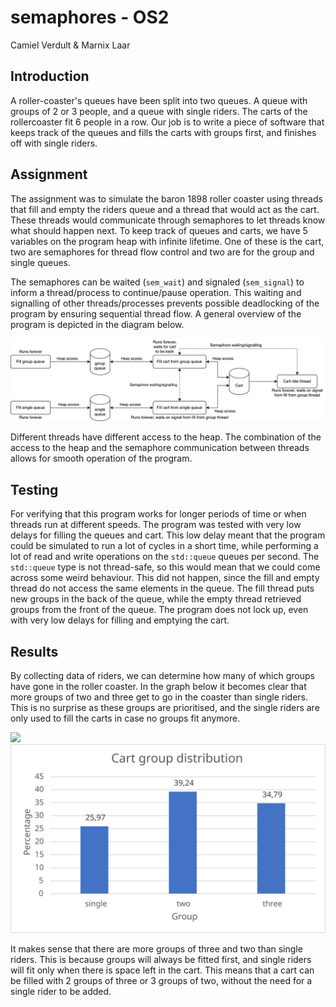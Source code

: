 # semaphores - OS2
Camiel Verdult & Marnix Laar

## Introduction

A roller-coaster's queues have been split into two queues. A queue with groups of 2 or 3 people, and a queue with single riders. The carts of the rollercoaster fit 6 people in a row.
Our job is to write a piece of software that keeps track of the queues and fills the carts with groups first, and finishes off with single riders.

## Assignment

The assignment was to simulate the baron 1898 roller coaster using threads that fill and empty the riders queue and a thread that would act as the cart. These threads would communicate through semaphores to let threads know what should happen next. To keep track of queues and carts, we have 5 variables on the program heap with infinite lifetime. One of these is the cart, two are semaphores for thread flow control and two are for the group and single queues.

The semaphores can be waited (`sem_wait`) and signaled (`sem_signal`) to inform a thread/process to continue/pause operation. This waiting and signalling of other threads/processes prevents possible deadlocking of the program by ensuring sequential thread flow. A general overview of the program is depicted in the diagram below.

![](diagram/semaphores.png)

Different threads have different access to the heap. The combination of the access to the heap and the semaphore communication between threads allows for smooth operation of the program.

## Testing

For verifying that this program works for longer periods of time or when threads run at different speeds. The program was tested with very low delays for filling the queues and cart. This low delay meant that the program could be simulated to run a lot of cycles in a short time, while performing a lot of read and write operations on the `std::queue` queues per second. The `std::queue` type is not thread-safe, so this would mean that we could come across some weird behaviour. This did not happen, since the fill and empty thread do not access the same elements in the queue. The fill thread puts new groups in the back of the queue, while the empty thread retrieved groups from the front of the queue. The program does not lock up, even with very low delays for filling and emptying the cart.

## Results

By collecting data of riders, we can determine how many of which groups have gone in the roller coaster. In the graph below it becomes clear that more groups of two and three get to go in the coaster than single riders. This is no surprise as these groups are prioritised, and the single riders are only used to fill the carts in case no groups fit anymore.

![](img/Semaphore_graph_BIGDATA.svg)
![](img/group-distribution_percentage.svg)

It makes sense that there are more groups of three and two than single riders. This is because groups will always be fitted first, and single riders will fit only when there is space left in the cart. This means that a cart can be filled with 2 groups of three or 3 groups of two, without the need for a single rider to be added.